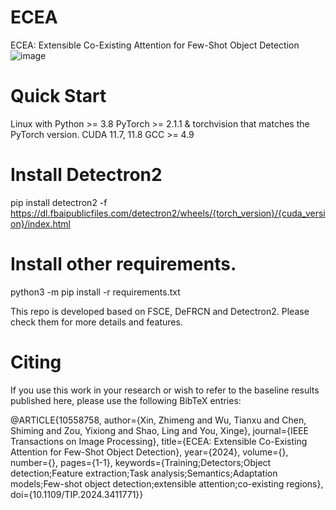 # ECEA
ECEA: Extensible Co-Existing Attention for Few-Shot Object Detection
![image](https://github.com/zhimengXin/ECEA/assets/162425451/cd519983-439c-43e2-ad4b-489b5e7a7f3f)

# Quick Start

Linux with Python >= 3.8
PyTorch >= 2.1.1 & torchvision that matches the PyTorch version.
CUDA 11.7, 11.8
GCC >= 4.9

# Install Detectron2
pip install detectron2 -f https://dl.fbaipublicfiles.com/detectron2/wheels/{torch_version}/{cuda_version}/index.html

# Install other requirements.
python3 -m pip install -r requirements.txt

This repo is developed based on FSCE, DeFRCN and Detectron2. Please check them for more details and features.

# Citing

If you use this work in your research or wish to refer to the baseline results published here, please use the following BibTeX entries:

@ARTICLE{10558758,
  author={Xin, Zhimeng and Wu, Tianxu and Chen, Shiming and Zou, Yixiong and Shao, Ling and You, Xinge},
  journal={IEEE Transactions on Image Processing}, 
  title={ECEA: Extensible Co-Existing Attention for Few-Shot Object Detection}, 
  year={2024},
  volume={},
  number={},
  pages={1-1},
  keywords={Training;Detectors;Object detection;Feature extraction;Task analysis;Semantics;Adaptation models;Few-shot object detection;extensible attention;co-existing regions},
  doi={10.1109/TIP.2024.3411771}}
